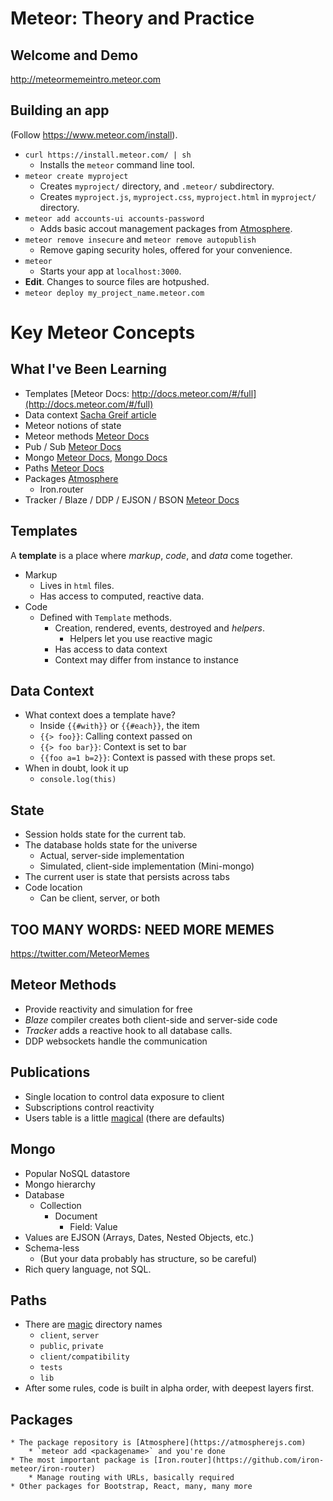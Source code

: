 # Meteor: Theory and Practice

## Welcome and Demo

http://meteormemeintro.meteor.com

## Building an app
(Follow https://www.meteor.com/install).
* `curl https://install.meteor.com/ | sh`
    * Installs the `meteor` command line tool.
* `meteor create myproject`
    * Creates `myproject/` directory, and `.meteor/` subdirectory.
    * Creates `myproject.js`, `myproject.css`, `myproject.html` in `myproject/` directory.
* `meteor add accounts-ui accounts-password`
    * Adds basic accout management packages from [Atmosphere](https://atmospherejs.com).
* `meteor remove insecure` and `meteor remove autopublish`
    * Remove gaping security holes, offered for your convenience.
* `meteor`
    * Starts your app at `localhost:3000`.
* **Edit**. Changes to source files are hotpushed.
* `meteor deploy my_project_name.meteor.com`

# Key Meteor Concepts

## What I've Been Learning
* Templates [Meteor Docs: http://docs.meteor.com/#/full](http://docs.meteor.com/#/full)
* Data context [Sacha Greif article](https://www.discovermeteor.com/blog/a-guide-to-meteor-templates-data-contexts/)
* Meteor notions of state
* Meteor methods [Meteor Docs](http://docs.meteor.com/#/full)
* Pub / Sub [Meteor Docs](http://docs.meteor.com/#/full)
* Mongo [Meteor Docs](http://docs.meteor.com/#/full), [Mongo Docs](http://docs.mongodb.org/manual)
* Paths [Meteor Docs](http://docs.meteor.com/#/full)
* Packages [Atmosphere](https://atmospherejs.com)
    * Iron.router
* Tracker / Blaze / DDP / EJSON / BSON [Meteor Docs](http://docs.meteor.com/#/full)

## Templates
A **template** is a place where *markup*, *code*, and *data* come together.

* Markup
    * Lives in `html` files.
    * Has access to computed, reactive data.
* Code
    * Defined with `Template` methods.
        * Creation, rendered, events, destroyed and *helpers*.
            * Helpers let you use reactive magic
        * Has access to data context
        * Context may differ from instance to instance
<!-- Show in demo -->

## Data Context
* What context does a template have?
    * Inside `{{#with}}` or `{{#each}}`, the item
    * `{{> foo}}`: Calling context passed on
    * `{{> foo bar}}`: Context is set to bar
    * `{{foo a=1 b=2}}`: Context is passed with these props set.
* When in doubt, look it up
    * `console.log(this)`

## State
* Session holds state for the current tab.
* The database holds state for the universe
    * Actual, server-side implementation
    * Simulated, client-side implementation (Mini-mongo)
* The current user is state that persists across tabs
* Code location
    * Can be client, server, or both

## TOO MANY WORDS: NEED MORE MEMES
https://twitter.com/MeteorMemes

## Meteor Methods
* Provide reactivity and simulation for free
* *Blaze* compiler creates both client-side and server-side code
* *Tracker* adds a reactive hook to all database calls.
* DDP websockets handle the communication

## Publications
* Single location to control data exposure to client
* Subscriptions control reactivity
* Users table is a little [magical](http://docs.meteor.com/#/full/meteor_users) (there are defaults)

## Mongo
* Popular NoSQL datastore
* Mongo hierarchy
* Database
    * Collection
        * Document
            * Field: Value
* Values are EJSON (Arrays, Dates, Nested Objects, etc.)
* Schema-less
    * (But your data probably has structure, so be careful)
* Rich query language, not SQL.

## Paths
* There are [magic](http://docs.meteor.com/#/full/structuringyourapp) directory names
    * `client`, `server`
    * `public`, `private`
    * `client/compatibility`
    * `tests`
    * `lib`
* After some rules, code is built in alpha order, with deepest layers first.

## Packages
    * The package repository is [Atmosphere](https://atmospherejs.com)
        * `meteor add <packagename>` and you're done
    * The most important package is [Iron.router](https://github.com/iron-meteor/iron-router)
        * Manage routing with URLs, basically required
    * Other packages for Bootstrap, React, many, many more
